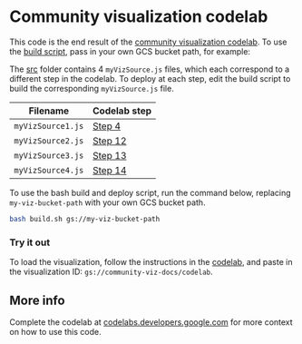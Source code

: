# Community visualization codelab

This code is the end result of the [community visualization
codelab](https://codelabs.developers.google.com/). To use the [build
script](./build.sh), pass in your own GCS bucket path, for example:

The [src](./src) folder contains 4 `myVizSource.js` files, which each correspond
to a different step in the codelab. To deploy at each step, edit the build
script to build the corresponding `myVizSource.js` file.

Filename           | Codelab step
-------------------|--------------------------
`myVizSource1.js`  | [Step 4](https://codelabs.developers.google.com/codelabs/community-visualization/#4)
`myVizSource2.js`  | [Step 12](https://codelabs.developers.google.com/codelabs/community-visualization/#12)
`myVizSource3.js`  | [Step 13](https://codelabs.developers.google.com/codelabs/community-visualization/#13)
`myVizSource4.js`  | [Step 14](https://codelabs.developers.google.com/codelabs/community-visualization/#14)


To use the bash build and deploy script, run the command below, replacing
`my-viz-bucket-path` with your own GCS bucket path.

```bash
bash build.sh gs://my-viz-bucket-path
```

### Try it out
To load the visualization, follow the instructions in the
[codelab](https://codelabs.developers.google.com/codelabs/community-visualization/#10),
and paste in the visualization ID: `gs://community-viz-docs/codelab`.

## More info
Complete the codelab at
[codelabs.developers.google.com](https://codelabs.developers.google.com/codelabs/community-visualization)
for more context on how to use this code.

